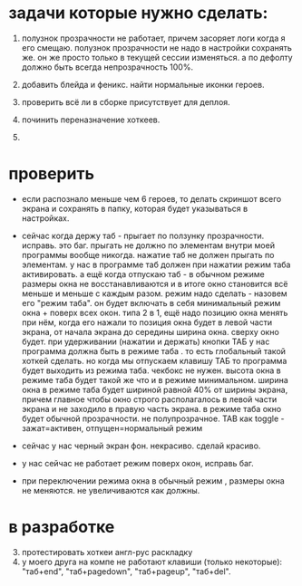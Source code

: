 

# задачи которые нужно сделать:
1. полузнок прозрачности не работает, причем засоряет логи когда я его смещаю. полузнок прозрачности не надо в настройки сохранять же. он же просто только в текущей сессии изменяться. а по дефолту должно быть всегда непрозрачность 100%.
2. добавить блейда и феникс. найти нормальные иконки героев.

6. проверить всё ли в сборке присутствует для деплоя.
7. починить переназначение хоткеев.

9.  


# проверить

- если распознало меньше чем 6 героев, то делать скриншот всего экрана и сохранять в папку, которая будет указываться в настройках.
- сейчас когда держу таб - прыгает по ползунку прозрачности. исправь. это баг. прыгать не должно по элементам внутри моей программы вообще никогда. нажатие таб не должен прыгать по элементам. у нас в программе таб должен при нажатии режим таба активировать.
а ещё когда отпускаю таб - в обычном режиме размеры окна не восстанавливаются и в итоге окно становится всё меньше и меньше с каждым разом. режим надо сделать - назовем его "режим таба". он будет включать в себя минимальный режим окна + поверх всех окон. типа 2 в 1, ещё надо позицию окна менять при нём, когда его нажали то позиция окна будет в левой части экрана, от начала экрана до середины ширина окна. сверху окно будет. при удерживании (нажатии и держать) кнопки ТАБ у нас программа должна быть в режиме таба . то есть глобальный такой хоткей сделать. но когда мы отпускаем клавишу ТАБ то программа будет выходить из режима таба. чекбокс не нужен. высота окна в режиме таба будет такой же что и в режиме минимальном. ширина окна в режиме таба будет шириной равной 40% от ширины экрана, причем главное чтобы окно строго располагалось в левой части экрана и не заходило в правую часть экрана. в режиме таба окно будет обычной прозрачности. не полупрозрачное. TAB как toggle - зажат=активен, отпущен=нормальный режим

- сейчас у нас черный экран фон. некрасиво. сделай красиво.
- у нас сейчас не работает режим поверх окон, исправь баг.
- при переключении режима окна в обычный режим , размеры окна не меняются. не увеличиваются как должны.

# в разработке

3. протестировать хоткеи англ-рус раскладку
5. у моего друга на компе не работают клавиши (только некоторые): "таб+end", "таб+pagedown", "таб+pageup", "таб+del".


   
